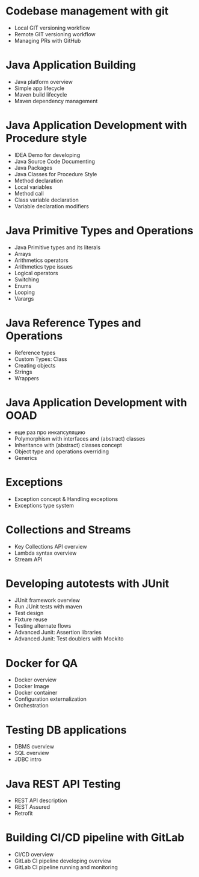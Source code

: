 # Codebase management with git
- Local GIT versioning workflow
- Remote GIT versioning workflow
- Managing PRs with GitHub

# Java Application Building
- Java platform overview
- Simple app lifecycle
- Maven build lifecycle
- Maven dependency management

# Java Application Development with Procedure style
- IDEA Demo for developing
- Java Source Code Documenting
- Java Packages
- Java Classes for Procedure Style
- Method declaration
- Local variables
- Method call
- Class variable declaration
- Variable declaration modifiers

# Java Primitive Types and Operations
- Java Primitive types and its literals
- Arrays
- Arithmetics operators
- Arithmetics type issues
- Logical operators
- Switching
- Enums
- Looping
- Varargs

# Java Reference Types and Operations
- Reference types
- Custom Types: Class
- Creating objects
- Strings
- Wrappers

# Java Application Development with OOAD
- еще раз про инкапсуляцию
- Polymorphism with interfaces and (abstract) classes
- Inheritance with (abstract) classes concept
- Object type and operations overriding
- Generics

# Exceptions
- Exception concept & Handling exceptions
- Exceptions type system

# Collections and Streams
- Key Collections API overview
- Lambda syntax overview
- Stream API

# Developing autotests with JUnit
- JUnit framework overview
- Run JUnit  tests with maven
- Test design
- Fixture reuse
- Testing alternate flows
- Advanced Junit: Assertion libraries
- Advanced Junit: Test doublers with Mockito

# Docker for QA
- Docker overview
- Docker Image
- Docker container
- Configuration externalization
- Orchestration

# Testing DB applications
- DBMS overview
- SQL overview
- JDBC intro

# Java REST API Testing
- REST API description
- REST Assured
- Retrofit

# Building CI/CD pipeline with GitLab
- CI/CD overview
- GitLab CI pipeline developing overview
- GitLab CI pipeline running and monitoring
